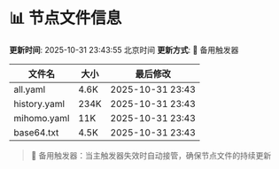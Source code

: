 # 📊 节点文件信息

**更新时间**: 2025-10-31 23:43:55 北京时间
**更新方式**: 🔄 备用触发器

| 文件名 | 大小 | 最后修改 |
|--------|------|----------|
| all.yaml | 4.6K | 2025-10-31 23:43 |
| history.yaml | 234K | 2025-10-31 23:43 |
| mihomo.yaml | 11K | 2025-10-31 23:43 |
| base64.txt | 4.5K | 2025-10-31 23:43 |

> 🔄 备用触发器：当主触发器失效时自动接管，确保节点文件的持续更新

